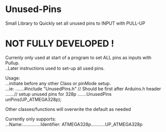 # Unused-Pins
Small Library to Quickly set all unused pins to INPUT with PULL-UP

# NOT FULLY DEVELOPED !

Currenly only used at start of a program to set ALL pins as inputs with Pullup.  
..Later instructions used to set-up all used pins.

Usage:                                                              
...initiate before any other Class or pinMode setup.                   
...ie:
.......#include "UnusedPins.h"         // Should be first after Arduino.h header
.......// setup unused pins for 328p
.......UnusedPins unPins(UP_ATMEGA328p);

Other classes/functions will overwrite the default as needed  

Currently only supports:  
...Name:..............Identifier:
ATMEGA328p...........UP_ATMEGA328p
  
